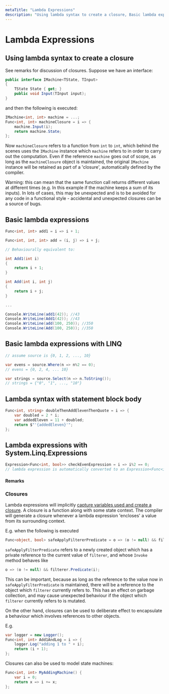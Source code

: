 ```yaml
---
metaTitle: "Lambda Expressions"
description: "Using lambda syntax to create a closure, Basic lambda expressions, Basic lambda expressions with LINQ, Lambda syntax with statement block body, Lambda expressions with System.Linq.Expressions"
---
```


# Lambda Expressions



## Using lambda syntax to create a closure


See remarks for discussion of closures. Suppose we have an interface:

```cs
public interface IMachine<TState, TInput>
{
    TState State { get; }
    public void Input(TInput input);
}

```

and then the following is executed:

```cs
IMachine<int, int> machine = ...;
Func<int, int> machineClosure = i => {
    machine.Input(i);
    return machine.State;
};

```

Now `machineClosure` refers to a function from `int` to `int`, which behind the scenes uses the `IMachine` instance which `machine` refers to in order to carry out the computation. Even if the reference `machine` goes out of scope, as long as the `machineClosure` object is maintained, the original `IMachine` instance will be retained as part of a 'closure', automatically defined by the compiler.

Warning: this can mean that the same function call returns different values at different times (e.g. In this example if the machine keeps a sum of its inputs). In lots of cases, this may be unexpected and is to be avoided for any code in a functional style - accidental and unexpected closures can be a source of bugs.



## Basic lambda expressions


```cs
Func<int, int> add1 = i => i + 1;

Func<int, int, int> add = (i, j) => i + j;

// Behaviourally equivalent to:

int Add1(int i)
{
    return i + 1;
}

int Add(int i, int j)
{
    return i + j;
}

...

Console.WriteLine(add1(42)); //43
Console.WriteLine(Add1(42)); //43
Console.WriteLine(add(100, 250)); //350
Console.WriteLine(Add(100, 250)); //350

```



## Basic lambda expressions with LINQ


```cs
// assume source is {0, 1, 2, ..., 10}

var evens = source.Where(n => n%2 == 0);
// evens = {0, 2, 4, ... 10}

var strings = source.Select(n => n.ToString());
// strings = {"0", "1", ..., "10"}

```



## Lambda syntax with statement block body


```cs
Func<int, string> doubleThenAddElevenThenQuote = i => {
    var doubled = 2 * i;
    var addedEleven = 11 + doubled;
    return $"'{addedEleven}'";
};

```



## Lambda expressions with System.Linq.Expressions


```cs
Expression<Func<int, bool>> checkEvenExpression = i => i%2 == 0;
// lambda expression is automatically converted to an Expression<Func<int, bool>>

```



#### Remarks


### Closures

Lambda expressions will implicitly [capture variables used and create a closure](http://csharpindepth.com/Articles/Chapter5/Closures.aspx). A closure is a function along with some state context. The compiler will generate a closure whenever a lambda expression 'encloses' a value from its surrounding context.

E.g. when the following is executed

```cs
Func<object, bool> safeApplyFiltererPredicate = o => (o != null) && filterer.Predicate(i);

```

`safeApplyFilterPredicate` refers to a newly created object which has a private reference to the current value of `filterer`, and whose `Invoke` method behaves like

```cs
o => (o != null) && filterer.Predicate(i);

```

This can be important, because as long as the reference to the value now in `safeApplyFilterPredicate` is maintained, there will be a reference to the object which `filterer` currently refers to. This has an effect on garbage collection, and may cause unexpected behaviour if the object which `filterer` currently refers to is mutated.

On the other hand, closures can be used to deliberate effect to encapsulate a behaviour which involves references to other objects.

E.g.

```cs
var logger = new Logger();
Func<int, int> Add1AndLog = i => {
    logger.Log("adding 1 to " + i);
    return (i + 1);
};

```

Closures can also be used to model state machines:

```cs
Func<int, int> MyAddingMachine() {
    var i = 0;
    return x => i += x;
};

```

